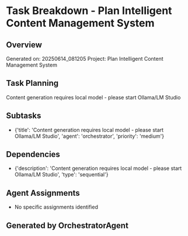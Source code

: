 # Task Breakdown - Plan Intelligent Content Management System

## Overview
Generated on: 20250614_081205
Project: Plan Intelligent Content Management System

## Task Planning
Content generation requires local model - please start Ollama/LM Studio

## Subtasks
- {'title': 'Content generation requires local model - please start Ollama/LM Studio', 'agent': 'orchestrator', 'priority': 'medium'}

## Dependencies
- {'description': 'Content generation requires local model - please start Ollama/LM Studio', 'type': 'sequential'}

## Agent Assignments
- No specific assignments identified

## Generated by OrchestratorAgent
